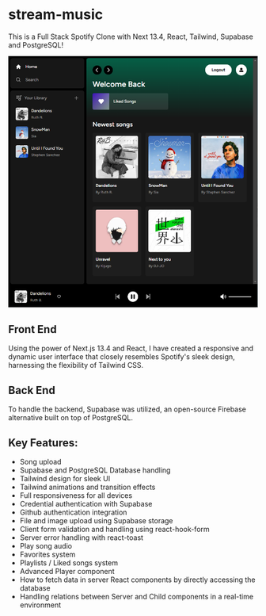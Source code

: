 # stream-music

This is a Full Stack Spotify Clone with Next 13.4, React, Tailwind, Supabase and PostgreSQL! 

![Home page of the clone](/gh-images/image.png)

## Front End
Using the power of Next.js 13.4 and React, I have created a responsive and dynamic user interface that closely resembles Spotify's sleek design, harnessing the flexibility of Tailwind CSS.

## Back End
To handle the backend, Supabase was utilized, an open-source Firebase alternative built on top of PostgreSQL.


## Key Features:

- Song upload
- Supabase and PostgreSQL Database handling
- Tailwind design for sleek UI
- Tailwind animations and transition effects
- Full responsiveness for all devices
- Credential authentication with Supabase
- Github authentication integration
- File and image upload using Supabase storage
- Client form validation and handling using react-hook-form
- Server error handling with react-toast
- Play song audio
- Favorites system
- Playlists / Liked songs system
- Advanced Player component
- How to fetch data in server React components by directly accessing the database 
- Handling relations between Server and Child components in a real-time environment